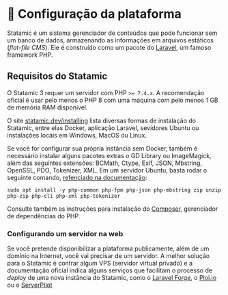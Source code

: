 # 🔧 Configuração da plataforma

Statamic é um sistema gerenciador de conteúdos que pode funcionar sem um banco de dados, armazenando as informações em arquivos estáticos (_flat-file CMS_). Ele é construído como um pacote do [Laravel](https://laravel.com/), um famoso framework PHP.

## Requisitos do Statamic

O Statamic 3 requer um servidor com PHP `>= 7.4.x`. A recomendação oficial é usar pelo menos o PHP 8 com uma máquina com pelo menos 1 GB de memória RAM disponível.

O site [statamic.dev/installing](https://statamic.dev/installing) lista diversas formas de instalação do Statamic, entre elas Docker, aplicação Laravel, sevidores Ubuntu ou instalações locais em Windows, MacOS ou Linux.

Se você for configurar sua própria instância sem Docker, também é necessário instalar alguns pacotes extras o GD Library ou ImageMagick, além das seguintes extensões: BCMath, Ctype, Exif, JSON, Mbstring, OpenSSL, PDO, Tokenizer, XML. Em um servidor Ubuntu, basta rodar o seguinte comando, [refenciado na documentação](https://statamic.dev/installing/ubuntu#install-php-amp-required-modules):

```
sudo apt install -y php-common php-fpm php-json php-mbstring zip unzip php-zip php-cli php-xml php-tokenizer 
```

Consulte também as instruções para instalação do [Composer](https://getcomposer.org/), gerenciador de dependências do PHP.

### Configurando um servidor na web

Se você pretende disponibilizar a plataforma publicamente, além de um domínio na Internet, você vai precisar de um servidor. A melhor solução para o Statamic é contrar algum VPS (servidor virtual privado) e a documentação oficial indica alguns serviços que facilitam o processo de _deploy_ de uma nova instância do Statamic, como o [Laravel Forge](https://forge.laravel.com/), o [Ploi.io](https://ploi.io/) ou o [ServerPilot](https://serverpilot.io/)
